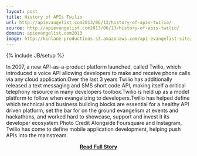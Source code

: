 ```yaml
---
layout: post
title: History of APIs Twilio
url: http://apievangelist.com2013/06/13/history-of-apis-twilio/
source: http://apievangelist.com2013/06/13/history-of-apis-twilio/
domain: apievangelist.com2013
image: http://kinlane-productions.s3.amazonaws.com/api-evangelist-site/blog/twilio-logo.jpeg
---
```

{% include JB/setup %}<p>In 2007, a new API-as-a-product platform launched, called Twilio, which introduced a voice API allowing developers to make and receive phone calls via any cloud application.Over the last 3 years Twilio has additionally released a text messaging and SMS short code API, making itself a critical telephony resource in many developers toolbox.Twilio is held up as a model platform to follow when evangelizing to developers.Twilio has helped define which technical and business building blocks are essential for a healthy API driven platform, set the bar for on the ground evangelism at events and hackathons, and worked hard to showcase, support and invest it its developer ecosystem.Photo Credit Alongside Foursquare and Instagram, Twilio has come to define mobile application development, helping push APIs into the mainstream.</p>
<center><p><a href="http://apievangelist.com2013/06/13/history-of-apis-twilio/" style='padding:25px; font-sze:18px; font-weight: bold;'>Read Full Story</a></p></center>
